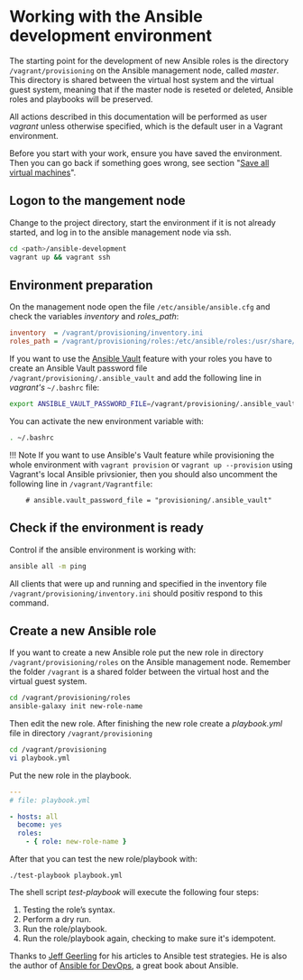 # Working with the Ansible development environment

The starting point for the development of new Ansible roles is the directory
`/vagrant/provisioning` on the Ansible management node, called *master*. This
directory is shared between the virtual host system and the virtual guest
system, meaning that if the master node is reseted or deleted, Ansible roles and
playbooks will be preserved.

All actions described in this documentation will be performed as user *vagrant*
unless otherwise specified, which is the default user in a Vagrant environment.

Before you start with your work, ensure you have saved the environment. Then
you can go back if something goes wrong, see section 
"[Save all virtual machines](/save_restore_delete/ "Save, Restore and Delete")".

## Logon to the mangement node

Change to the project directory, start the environment if it is not already
started, and log in to the ansible management node via ssh.

```bash
cd <path>/ansible-development
vagrant up && vagrant ssh
```

## Environment preparation

On the management node open the file `/etc/ansible/ansible.cfg` and check the
variables *inventory* and *roles_path*:

```ini
inventory  = /vagrant/provisioning/inventory.ini
roles_path = /vagrant/provisioning/roles:/etc/ansible/roles:/usr/share/ansible/roles
```

If you want to use the [Ansible Vault](http://docs.ansible.com/ansible/2.4/vault.html)
feature with your roles you have to create an Ansible Vault password file
`/vagrant/provisioning/.ansible_vault` and add the following line in *vagrant's*
`~/.bashrc` file: 

```bash
export ANSIBLE_VAULT_PASSWORD_FILE=/vagrant/provisioning/.ansible_vault
```

You can activate the new environment variable with:

```bash
. ~/.bashrc
```

!!! Note
    If you want to use Ansible's Vault feature while provisioning the whole 
    environment with `vagrant provision` or `vagrant up --provision` using
    Vagrant's local Ansible privsionier, then you should also uncomment the
    following line in `/vagrant/Vagrantfile`:

        # ansible.vault_password_file = "provisioning/.ansible_vault"


## Check if the environment is ready

Control if the ansible environment is working with:

```bash
ansible all -m ping
```
 
All clients that were up and running and specified in the inventory file
`/vagrant/provisioning/inventory.ini` should positiv respond to this command.


## Create a new Ansible role

If you want to create a new Ansible role put the new role in directory
`/vagrant/provisioning/roles` on the Ansible management node. Remember the
folder `/vagrant` is a shared folder between the virtual host and the
virtual guest system.

```bash
cd /vagrant/provisioning/roles
ansible-galaxy init new-role-name
```

Then edit the new role. After finishing the new role create a *playbook.yml*
file in directory `/vagrant/provisioning`

```bash
cd /vagrant/provisioning
vi playbook.yml
```

Put the new role in the playbook.

```yaml
---
# file: playbook.yml

- hosts: all
  become: yes
  roles:
    - { role: new-role-name }
```

After that you can test the new role/playbook with:

```
./test-playbook playbook.yml
```

The shell script *test-playbook* will execute the following four steps:

1. Testing the role’s syntax.
1. Perform a dry run.
1. Run the role/playbook.
1. Run the role/playbook again, checking to make sure it's idempotent.

Thanks to [Jeff Geerling](https://www.jeffgeerling.com/) for his articles to
Ansible test strategies. He is also the author of [Ansible for DevOps](https://www.jeffgeerling.com/project/ansible-devops), a great book about Ansible.

